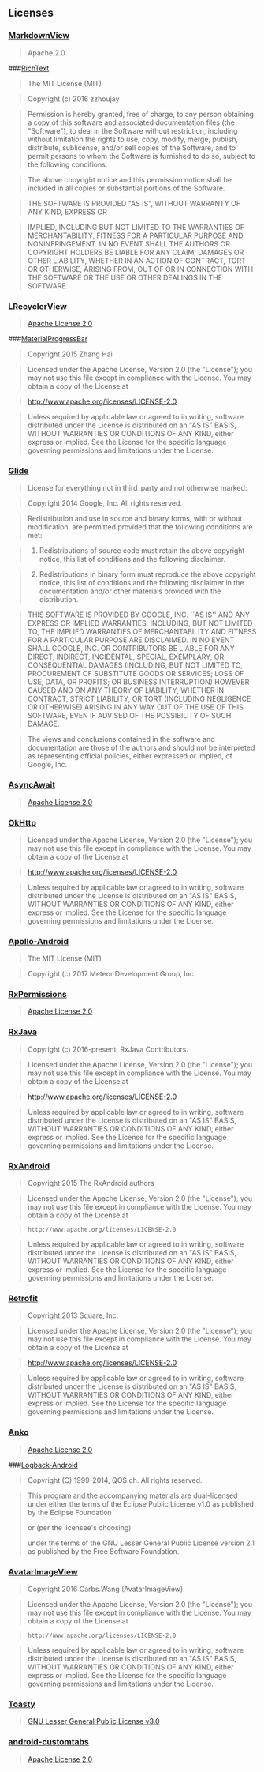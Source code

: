 ## Licenses

### [MarkdownView](https://github.com/falnatsheh/MarkdownView)

> Apache 2.0

###[RichText](https://github.com/zzhoujay/RichText)

> The MIT License (MIT)

> Copyright (c) 2016 zzhoujay

> Permission is hereby granted, free of charge, to any person obtaining a copy
of this software and associated documentation files (the "Software"), to deal
in the Software without restriction, including without limitation the rights
to use, copy, modify, merge, publish, distribute, sublicense, and/or sell
copies of the Software, and to permit persons to whom the Software is
furnished to do so, subject to the following conditions:

> The above copyright notice and this permission notice shall be included in all
copies or substantial portions of the Software.

> THE SOFTWARE IS PROVIDED "AS IS", WITHOUT WARRANTY OF ANY KIND, EXPRESS OR

> IMPLIED, INCLUDING BUT NOT LIMITED TO THE WARRANTIES OF MERCHANTABILITY,
FITNESS FOR A PARTICULAR PURPOSE AND NONINFRINGEMENT. IN NO EVENT SHALL THE
AUTHORS OR COPYRIGHT HOLDERS BE LIABLE FOR ANY CLAIM, DAMAGES OR OTHER
LIABILITY, WHETHER IN AN ACTION OF CONTRACT, TORT OR OTHERWISE, ARISING FROM,
OUT OF OR IN CONNECTION WITH THE SOFTWARE OR THE USE OR OTHER DEALINGS IN THE
SOFTWARE.

### [LRecyclerView](https://github.com/jdsjlzx/LRecyclerView)

> [Apache License 2.0](https://github.com/jdsjlzx/LRecyclerView/blob/master/LICENSE)

###[MaterialProgressBar](https://github.com/DreaminginCodeZH/MaterialProgressBar)

> Copyright 2015 Zhang Hai

> Licensed under the Apache License, Version 2.0 (the "License");
> you may not use this file except in compliance with the License.
> You may obtain a copy of the License at

>    http://www.apache.org/licenses/LICENSE-2.0

> Unless required by applicable law or agreed to in writing, software
> distributed under the License is distributed on an "AS IS" BASIS,
> WITHOUT WARRANTIES OR CONDITIONS OF ANY KIND, either express or implied.
> See the License for the specific language governing permissions and
> limitations under the License.

### [Glide](https://github.com/bumptech/glide)

> License for everything not in third_party and not otherwise marked:

> Copyright 2014 Google, Inc. All rights reserved.

> Redistribution and use in source and binary forms, with or without modification, are
> permitted provided that the following conditions are met:

>    1. Redistributions of source code must retain the above copyright notice, this list of
>          conditions and the following disclaimer.

>    2. Redistributions in binary form must reproduce the above copyright notice, this list
>          of conditions and the following disclaimer in the documentation and/or other materials
>          provided with the distribution.

> THIS SOFTWARE IS PROVIDED BY GOOGLE, INC. ``AS IS'' AND ANY EXPRESS OR IMPLIED
> WARRANTIES, INCLUDING, BUT NOT LIMITED TO, THE IMPLIED WARRANTIES OF MERCHANTABILITY AND
> FITNESS FOR A PARTICULAR PURPOSE ARE DISCLAIMED. IN NO EVENT SHALL GOOGLE, INC. OR
> CONTRIBUTORS BE LIABLE FOR ANY DIRECT, INDIRECT, INCIDENTAL, SPECIAL, EXEMPLARY, OR
> CONSEQUENTIAL DAMAGES (INCLUDING, BUT NOT LIMITED TO, PROCUREMENT OF SUBSTITUTE GOODS OR
> SERVICES; LOSS OF USE, DATA, OR PROFITS; OR BUSINESS INTERRUPTION) HOWEVER CAUSED AND ON
> ANY THEORY OF LIABILITY, WHETHER IN CONTRACT, STRICT LIABILITY, OR TORT (INCLUDING
> NEGLIGENCE OR OTHERWISE) ARISING IN ANY WAY OUT OF THE USE OF THIS SOFTWARE, EVEN IF
> ADVISED OF THE POSSIBILITY OF SUCH DAMAGE.

> The views and conclusions contained in the software and documentation are those of the
> authors and should not be interpreted as representing official policies, either expressed
> or implied, of Google, Inc.

### [AsyncAwait](https://github.com/metalabdesign/AsyncAwait/blob/master/LICENSE.txt)

> [Apache License 2.0](https://github.com/metalabdesign/AsyncAwait/blob/master/LICENSE.txt)

### [OkHttp](https://github.com/square/okhttp)

> Licensed under the Apache License, Version 2.0 (the "License");
> you may not use this file except in compliance with the License.
> You may obtain a copy of the License at

>    http://www.apache.org/licenses/LICENSE-2.0

> Unless required by applicable law or agreed to in writing, software
> distributed under the License is distributed on an "AS IS" BASIS,
> WITHOUT WARRANTIES OR CONDITIONS OF ANY KIND, either express or implied.
> See the License for the specific language governing permissions and
> limitations under the License.

### [Apollo-Android](https://github.com/apollographql/apollo-android)

> The MIT License (MIT)

> Copyright (c) 2017 Meteor Development Group, Inc.

### [RxPermissions](https://github.com/tbruyelle/RxPermissions)

> [Apache License 2.0](https://github.com/tbruyelle/RxPermissions/blob/2.x/LICENSE)

### [RxJava](https://github.com/ReactiveX/RxJava)

> Copyright (c) 2016-present, RxJava Contributors.

> Licensed under the Apache License, Version 2.0 (the "License");
> you may not use this file except in compliance with the License.
> You may obtain a copy of the License at

> http://www.apache.org/licenses/LICENSE-2.0

> Unless required by applicable law or agreed to in writing, software
> distributed under the License is distributed on an "AS IS" BASIS,
> WITHOUT WARRANTIES OR CONDITIONS OF ANY KIND, either express or implied.
> See the License for the specific language governing permissions and
> limitations under the License.

### [RxAndroid](https://github.com/ReactiveX/RxAndroid)

> Copyright 2015 The RxAndroid authors

> Licensed under the Apache License, Version 2.0 (the "License");
> you may not use this file except in compliance with the License.
> You may obtain a copy of the License at

>     http://www.apache.org/licenses/LICENSE-2.0

> Unless required by applicable law or agreed to in writing, software
> distributed under the License is distributed on an "AS IS" BASIS,
> WITHOUT WARRANTIES OR CONDITIONS OF ANY KIND, either express or implied.
> See the License for the specific language governing permissions and
> limitations under the License.

### [Retrofit](https://github.com/square/retrofit)

> Copyright 2013 Square, Inc.

> Licensed under the Apache License, Version 2.0 (the "License");
> you may not use this file except in compliance with the License.
> You may obtain a copy of the License at

>    http://www.apache.org/licenses/LICENSE-2.0

> Unless required by applicable law or agreed to in writing, software
> distributed under the License is distributed on an "AS IS" BASIS,
> WITHOUT WARRANTIES OR CONDITIONS OF ANY KIND, either express or implied.
> See the License for the specific language governing permissions and
> limitations under the License.

### [Anko](https://github.com/Kotlin/anko)

> [Apache License 2.0](https://github.com/Kotlin/anko/blob/master/LICENSE)

###[Logback-Android](https://github.com/tony19/logback-android)

> Copyright (C) 1999-2014, QOS.ch. All rights reserved. 

> This program and the accompanying materials are dual-licensed under
> either the terms of the Eclipse Public License v1.0 as published by
> the Eclipse Foundation
>  
>   or (per the licensee's choosing)
>  
> under the terms of the GNU Lesser General Public License version 2.1 
> as published by the Free Software Foundation.

### [AvatarImageView](https://github.com/Carbs0126/AvatarImageView)

> Copyright 2016 Carbs.Wang (AvatarImageView)

>  Licensed under the Apache License, Version 2.0 (the "License");
>  you may not use this file except in compliance with the License.
>  You may obtain a copy of the License at

>     http://www.apache.org/licenses/LICENSE-2.0

>  Unless required by applicable law or agreed to in writing, software
>  distributed under the License is distributed on an "AS IS" BASIS,
>  WITHOUT WARRANTIES OR CONDITIONS OF ANY KIND, either express or implied.
>  See the License for the specific language governing permissions and
>  limitations under the License.


### [Toasty](https://github.com/GrenderG/Toasty/blob/master/LICENSE)

> [GNU Lesser General Public License v3.0](https://github.com/GrenderG/Toasty/blob/master/LICENSE)

### [android-customtabs](https://github.com/saschpe/android-customtabs)

> [Apache License 2.0](https://github.com/saschpe/android-customtabs/blob/master/LICENSE.txt)


